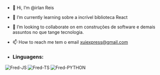 - 👋 Hi, I’m @irlan Reis
- 🌱 I’m currently learning  sobre a incrível biblioteca React
- 💞️ I’m looking to collaborate on  em construções de  software e demais assuntos  no que tange tecnologia.
- 📫 How to reach me  tem o email xuiexpress@gmail.com

- ### Linguagens:
<div style="display: inline_block">
  <img alt="Fred-JS" src="https://img.shields.io/badge/JavaScript-F7DF1E?style=for-the-badge&logo=javascript&logoColor=black" />
  <img alt="Fred-TS" src="https://img.shields.io/badge/TypeScript-007ACC?style=for-the-badge&logo=typescript&logoColor=white" />
  <img alt="Fred-PYTHON" src="https://img.shields.io/static/v1?style=for-the-badge&message=Python&color=3776AB&logo=Python&logoColor=FFFFFF&label=" />
</div>

<!---
irlan25/irlan25 is a ✨ special ✨ repository because its `README.md` (this file) appears on your GitHub profile.
You can click the Preview link to take a look at your changes.
--->
